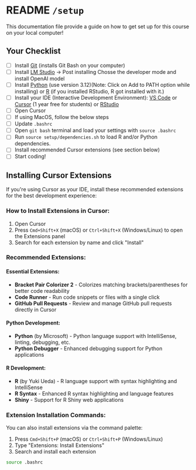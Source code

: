 # README `/setup`

This documentation file provide a guide on how to get set up for this course on your local computer!

## Your Checklist

- [ ] Install [Git](https://git-scm.com/downloads) (installs Git Bash on your computer) 
- [ ] Install [LM Studio](https://lmstudio.ai/download) -> Post installing Chosse the developer mode and install OpenAI model
- [ ] Install [Python](https://www.python.org/downloads/) (use version 3.12)(Note: Click on Add to PATH option while installing) or [R](https://cran.r-project.org/bin/windows/base/) (if you installed RStudio, R got installed with it.)
- [ ] Install your IDE (Interactive Development Environment): [VS Code](https://code.visualstudio.com/download) or [Cursor](https://cursor.com/) (1 year free for students) or [RStudio](https://posit.co/download/rstudio-desktop/)
- [ ] Open Cursor
- [ ] If using MacOS, follow the below steps
- [ ] Update `.bashrc`
- [ ] Open `git bash` terminal and load your settings with `source .bashrc`
- [ ] Run `source setup/dependencies.sh` to load R and/or Python dependencies.
- [ ] Install recommended Cursor extensions (see section below)
- [ ] Start coding!

## Installing Cursor Extensions

If you're using Cursor as your IDE, install these recommended extensions for the best development experience:

### How to Install Extensions in Cursor:
1. Open Cursor
2. Press `Cmd+Shift+X` (macOS) or `Ctrl+Shift+X` (Windows/Linux) to open the Extensions panel
3. Search for each extension by name and click "Install"

### Recommended Extensions:

#### **Essential Extensions:**
- **Bracket Pair Colorizer 2** - Colorizes matching brackets/parentheses for better code readability
- **Code Runner** - Run code snippets or files with a single click
- **GitHub Pull Requests** - Review and manage GitHub pull requests directly in Cursor

#### **Python Development:**
- **Python** (by Microsoft) - Python language support with IntelliSense, linting, debugging, etc.
- **Python Debugger** - Enhanced debugging support for Python applications

#### **R Development:**
- **R** (by Yuki Ueda) - R language support with syntax highlighting and IntelliSense
- **R Syntax** - Enhanced R syntax highlighting and language features
- **Shiny** - Support for R Shiny web applications

### Extension Installation Commands:
You can also install extensions via the command palette:
1. Press `Cmd+Shift+P` (macOS) or `Ctrl+Shift+P` (Windows/Linux)
2. Type "Extensions: Install Extensions"
3. Search and install each extension

```bash
source .bashrc
```

